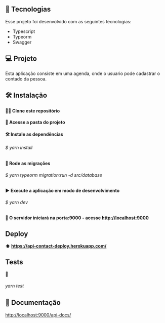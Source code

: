 ## 🚀 Tecnologias
Esse projeto foi desenvolvido com as seguintes tecnologias:
- Typescript
- Typeorm
- Swagger

## 💻 Projeto
  Esta aplicação consiste em uma agenda, onde o usuario pode cadastrar o contado da pessoa.

## 🛠 Instalação

<h4> 📁📁 Clone este repositório<h4/>

<h4> 📁 Acesse a pasta do projeto<h4/>

<h4> 🛠 Instale as dependências<h4/>
<h6>$ yarn install<h6>

<h4> 🛞 Rode as migrações<h4/>
<h6>$ yarn typeorm migration:run -d src/database<h6/>

<h4> ▶️ Execute a aplicação em modo de desenvolvimento<h4/>
<h6>$ yarn dev<h6/>

<h4> 🤖 O servidor iniciará na porta:9000 - acesse <a href="http://localhost:9000">http://localhost:9000<a/><h4/>

  ## Deploy
  ⬆️ https://api-contact-deploy.herokuapp.com/
  
  ## Tests
   📁 <h6>yarn test<h6/>
  
  ## 📃 Documentação
  
  <a href="http://localhost:9000/api-docs/">http://localhost:9000/api-docs/<a/>
  
